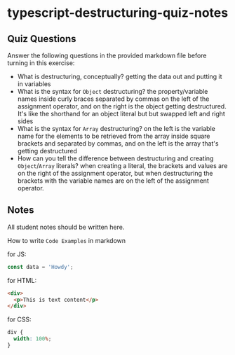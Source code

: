 # typescript-destructuring-quiz-notes

## Quiz Questions

Answer the following questions in the provided markdown file before turning in this exercise:

- What is destructuring, conceptually?
  getting the data out and putting it in variables
- What is the syntax for `Object` destructuring?
  the property/variable names inside curly braces separated by commas on the left of the assignment operator, and on the right is the object getting destructured. It's like the shorthand for an object literal but but swapped left and right sides
- What is the syntax for `Array` destructuring?
  on the left is the variable name for the elements to be retrieved from the array inside square brackets and separated by commas, and on the left is the array that's getting destructured
- How can you tell the difference between destructuring and creating `Object`/`Array` literals?
  when creating a literal, the brackets and values are on the right of the assignment operator, but when destructuring the brackets with the variable names are on the left of the assignment operator.

## Notes

All student notes should be written here.

How to write `Code Examples` in markdown

for JS:

```javascript
const data = 'Howdy';
```

for HTML:

```html
<div>
  <p>This is text content</p>
</div>
```

for CSS:

```css
div {
  width: 100%;
}
```
